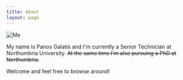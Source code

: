 ```yaml
---
title: About
layout: page
---
```


<img src="https://pgalatis.github.io/images/me.jpg" title="Me" class="profile">

My name is Panos Galatis and I'm currently a Senior Technician at Northumbria University. ~~At the same time I'm also pursuing a PhD at Northumbria.~~ 

Welcome and feel free to browse around!
